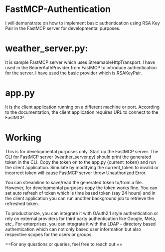 # FastMCP-Authentication
I will demonstrate on how to implement basic authentication using RSA Key Pair in the FastMCP server for developmental purposes.

# weather_server.py:
It is sample FastMCP server which uses StreamableHttpTransport. I have used in the BearerAuthProvider from FastMCP to introduce authentication for the server. I have used the basic provider which is RSAKeyPair.

# app.py
It is the client application running on a different machine or port. According to the documentation, the client application requires URL to connect to the FastMCP.

# Working
This is for developmental purposes only.
Start up the FastMCP server. The CLI for FastMCP server (weather_server.py) should print the generated token in the CLI. Copy the token on to the app.py {current_token} and run the client application. Simulate by modifying the current_token to invalid or incorrect token will cause FastMCP server throw Unauthorized Error.

You can streamline to save/read the generated token to/from a file. However, for developmental purposes copy the token works fine. You can set auto refresh of token which is time based token (say 24 hours) and in the client application you can run another background job to retrieve the refreshed token. 

To productionize, you can integrate it with OAuth2.1 style authentication or rely on external providers for third party authentication like Google, Meta, etc,. For enterprises, you can integrate it with the LDAP - directory based authentication which can not only based user information but also respective scopes for the users or groups. 

==For any questions or queries, feel free to reach out.==
